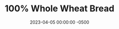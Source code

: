 ---
layout: post
title:  "100% Whole Wheat Bread"
date:   2023-04-05 00:00:00 -0500
categories:
- Recipes
- Bread
permalink: /recipes/ww-bread
image: /assets/Food/Bread/Whole Wheat Bread/ww-cover.jpg
ing: wwbread-ing
facts: wwbread-facts
Prep: 30
Rest: 120
Cook: 45
Source1: 
Source2: 
tags: 
- bread
- whole wheat
- sandwich
- toast
- breakfast
Description: This recipe makes 1 loaf of standard whole wheat bread, and is a staple in my freezer for sandwiches. The white vinegar gives it a slight sour flavor, without being too sour like sourdough for my taste. The bread is best served warm, and works great on a savory sandwich or a peanut butter and jelly. I always advocate for gram measurements instead of volume, and it is especially important when baking bread. Please use a scale for this, the volume measurements are just estimations. For the ultimate PB&J, check out the simple recipes below<br><p><a href="natural-peanut-butter">Homemade Natural Nut Butter</a></p><p><a href="apple-spread">No Added Sugar Apple Spread</a></p>
Instructions: 
- Add yeast, salt, and warm water to a large mixing bowl, and mix. You can also add 1/2 tbsp (10 g) of honey if you like.  Let sit for 5 minutes to make sure the yeast is still alive
- <br><br><center><img src="/assets/Food/Bread/Whole Wheat Bread/ww-1.jpg" alt="" class="instruction-image"></center><br>

- Add oil, vinegar, flour, and vital wheat gluten. Combine well, and let rest for 30 minutes. Start with a dough scraper, then switch to your hands. It will feel too dry and crumbly, but it will come together
- <br><br><center><img src="/assets/Food/Bread/Whole Wheat Bread/ww-2.jpg" alt="" class="instruction-image"></center><br>

- 30 minutes later, turn the dough onto the table and knead for 10 minutes. When done, shape the dough into a tight ball, return dough to bowl (seam down), cover with a cloth, and let rise for 1-1.5 hours
- <br><br><center><img src="/assets/Food/Bread/Whole Wheat Bread/ww-3.jpg" alt="" class="instruction-image"></center><br>

- It will have about doubled after the initial rest
- <br><br><center><img src="/assets/Food/Bread/Whole Wheat Bread/ww-4.jpg" alt="" class="instruction-image"></center><br>

- If doubling the recipe to make 2 loaves - Lightly dust the counter with flour. Divide the dough in half, form each dough into a tight ball, cover, and let rest for 15 minutes. If you're just making 1 loaf, you can skip this intermediary rest<br><br>

- Grease a bread pan with cooking spray or olive oil. Shape the dough into a loaf and place in the pan. Optionally, dust the top with flour, and score with a knife or razor blade
- <br><br><center><img src="/assets/Food/Bread/Whole Wheat Bread/ww-6.jpg" alt="" class="instruction-image"></center><br>

- Let rest on the counter for 1-1.5 hours, or in the fridge overnight. It will have about doubled again
- <br><br><center><img src="/assets/Food/Bread/Whole Wheat Bread/ww-7.jpg" alt="" class="instruction-image"></center><br>

- Bake for about 45 minutes at 400F. The bread should release from the pan after a few minutes. If not, continue to bake until it does. If you get it out and the bottom isn't done (it should sound hollow when tapped) bake the bread directly on the bars until the bottom is crispy
- <br><br><center><img src="/assets/Food/Bread/Whole Wheat Bread/ww-8.jpg" alt="" class="instruction-image"></center><br>

- When done, remove loaf from the pan and let cool on a wire rack until completely cooled, at least one hour. Cut into slices, and store in freezer or on the counter. Slicing the loaf upside down makes it easier
---
